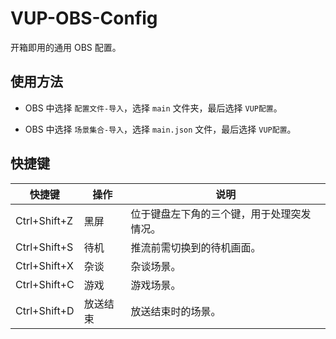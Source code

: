 # VUP-OBS-Config

开箱即用的通用 OBS 配置。

## 使用方法

- OBS 中选择 `配置文件-导入`，选择 `main` 文件夹，最后选择 `VUP配置`。

- OBS 中选择 `场景集合-导入`，选择 `main.json` 文件，最后选择 `VUP配置`。

## 快捷键

| 快捷键       | 操作     | 说明                                       |
| ------------ | -------- | ------------------------------------------ |
| Ctrl+Shift+Z | 黑屏     | 位于键盘左下角的三个键，用于处理突发情况。 |
| Ctrl+Shift+S | 待机     | 推流前需切换到的待机画面。                 |
| Ctrl+Shift+X | 杂谈     | 杂谈场景。                                 |
| Ctrl+Shift+C | 游戏     | 游戏场景。                                 |
| Ctrl+Shift+D | 放送结束 | 放送结束时的场景。                         |
